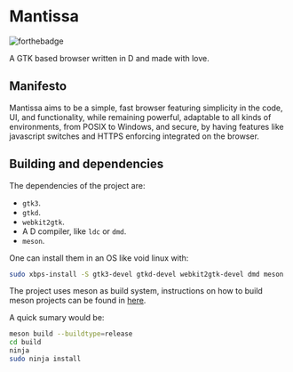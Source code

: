 # Mantissa

![forthebadge](https://forthebadge.com/images/badges/contains-cat-gifs.svg)

A GTK based browser written in D and made with love.

## Manifesto

Mantissa aims to be a simple, fast browser featuring simplicity in the
code, UI, and functionality, while remaining powerful, adaptable to all
kinds of environments, from POSIX to Windows, and secure, by having
features like javascript switches and HTTPS enforcing integrated on the
browser.

## Building and dependencies

The dependencies of the project are:

- `gtk3`.
- `gtkd`.
- `webkit2gtk`.
- A D compiler, like `ldc` or `dmd`.
- `meson`.

One can install them in an OS like void linux with:

```bash
sudo xbps-install -S gtk3-devel gtkd-devel webkit2gtk-devel dmd meson
```

The project uses meson as build system, instructions on how to build meson
projects can be found in [here](https://mesonbuild.com/Running-Meson.html).

A quick sumary would be:

```bash
meson build --buildtype=release
cd build
ninja
sudo ninja install
```
